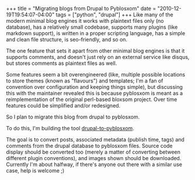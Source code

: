 +++
title = "Migrating blogs from Drupal to Pyblosxom"
date = "2010-12-19T19:54:07-04:00"
tags = ["python", "drupal"]
+++
Like many of the modern minimal blog engines it works with plaintext files only (no database), has a relatively small codebase, supports many plugins (like markdown support), is written in a proper scripting language, has a simple and clean file structure, is seo-friendly, and so on.<br />

The one feature that sets it apart from other minimal blog engines is that it supports comments, and doesn't just rely on an external service like disqus, but stores comments as plaintext files as well.<br />

Some features seem a bit overengineered (like, multiple possible locations to store themes (known as "flavours") and templates; I'm a fan of convention over configuration and keeping things simple), but discussing this with the maintainer revealed this is because pyblosxom is meant as a reimplementation of the original perl-based bloxsom project.  Over time features could be simplified and/or redesigned.<br />

So I plan to migrate this blog from drupal to pyblosxom.<br />

To do this, I'm building the tool <a href="https://github.com/Dieterbe/drupal-to-pyblosxom">drupal-to-pyblosxom</a>.<br />

The goal is to convert posts, associated metadata (publish time, tags) and comments from the drupal database to pyblosxom files.  Source code display should be converted too (merely a matter of converting between different plugin conventions), and images shown should be downloaded.  Currently I'm about halfway, if there's anyone out there with a similar use case, help is welcome ;)<!--more--></p>
